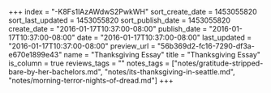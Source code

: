 +++
index = "-K8Fs1lAzAWdwS2PwkWH"
sort_create_date = 1453055820
sort_last_updated = 1453055820
sort_publish_date = 1453055820
create_date = "2016-01-17T10:37:00-08:00"
publish_date = "2016-01-17T10:37:00-08:00"
date = "2016-01-17T10:37:00-08:00"
last_updated = "2016-01-17T10:37:00-08:00"
preview_url = "56b369d2-fc16-7290-df3a-e670e1899e43"
name = "Thanksgiving Essay"
title = "Thanksgiving Essay"
is_column = true
reviews_tags = ""
notes_tags = ["notes/gratitude-stripped-bare-by-her-bachelors.md", "notes/its-thanksgiving-in-seattle.md", "notes/morning-terror-nights-of-dread.md"]
+++


